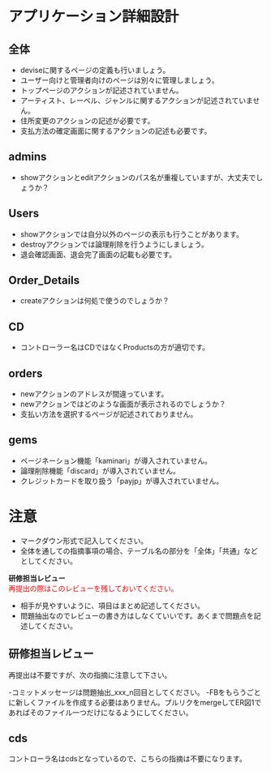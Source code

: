 # アプリケーション詳細設計
## 全体
- deviseに関するページの定義も行いましょう。
- ユーザー向けと管理者向けのページは別々に管理しましょう。
- トップページのアクションが記述されていません。
- アーティスト、レーベル、ジャンルに関するアクションが記述されていません。
- 住所変更のアクションの記述が必要です。
- 支払方法の確定画面に関するアクションの記述も必要です。

## admins
- showアクションとeditアクションのパス名が重複していますが、大丈夫でしょうか？
## Users
- showアクションでは自分以外のページの表示も行うことがあります。
- destroyアクションでは論理削除を行うようにしましょう。
- 退会確認画面、退会完了画面の記載も必要です。

## Order_Details
- createアクションは何処で使うのでしょうか？
## CD
- コントローラー名はCDではなくProductsの方が適切です。


## orders
- newアクションのアドレスが間違っています。
- newアクションではどのような画面が表示されるのでしょうか？
- 支払い方法を選択するページが記述されておりません。
## gems
- ページネーション機能「kaminari」が導入されていません。
- 論理削除機能「discard」が導入されていません。
- クレジットカードを取り扱う「payjp」が導入されていません。

# 注意
* マークダウン形式で記入してください。
* 全体を通しての指摘事項の場合、テーブル名の部分を「全体」「共通」などとしてください。


**研修担当レビュー**	
<font color="Red"> 再提出の際はこのレビューを残しておいてください。</font>	
- 相手が見やすいように、項目はまとめ記述してください。	
- 問題抽出なのでレビューの書き方はしなくていいです。あくまで問題点を記述してください。

## 研修担当レビュー
再提出は不要ですが、次の指摘に注意して下さい。

-コミットメッセージは問題抽出_xxx_n回目としてください。
-FBをもらうごとに新しくファイルを作成する必要はありません。プルリクをmergeしてER図1であればそのファイル一つだけになるようにしてください。

## cds
コントローラ名はcdsとなっているので、こちらの指摘は不要になります。
